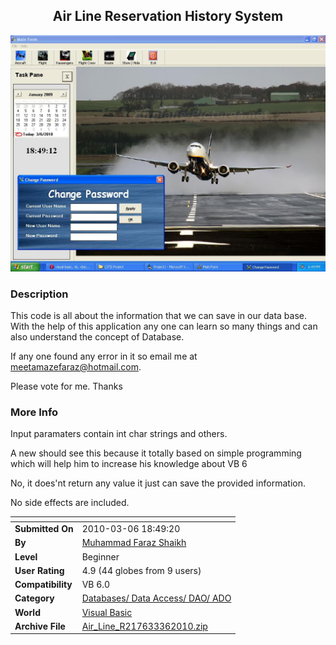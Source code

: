 ﻿<div align="center">

## Air Line Reservation History System

<img src="PIC20103691356181.JPG">
</div>

### Description

This code is all about the information that we can save in our data base. With the help of this application any one can learn so many things and can also understand the concept of Database.

If any one found any error in it so email me at meetamazefaraz@hotmail.com.

Please vote for me. Thanks
 
### More Info
 
Input paramaters contain int char strings and others.

A new should see this because it totally based on simple programming which will help him to increase his knowledge about VB 6

No, it does'nt return any value it just can save the provided information.

No side effects are included.


<span>             |<span>
---                |---
**Submitted On**   |2010-03-06 18:49:20
**By**             |[Muhammad Faraz Shaikh](https://github.com/Planet-Source-Code/PSCIndex/blob/master/ByAuthor/muhammad-faraz-shaikh.md)
**Level**          |Beginner
**User Rating**    |4.9 (44 globes from 9 users)
**Compatibility**  |VB 6\.0
**Category**       |[Databases/ Data Access/ DAO/ ADO](https://github.com/Planet-Source-Code/PSCIndex/blob/master/ByCategory/databases-data-access-dao-ado__1-6.md)
**World**          |[Visual Basic](https://github.com/Planet-Source-Code/PSCIndex/blob/master/ByWorld/visual-basic.md)
**Archive File**   |[Air\_Line\_R217633362010\.zip](https://github.com/Planet-Source-Code/muhammad-faraz-shaikh-air-line-reservation-history-system__1-72971/archive/master.zip)









